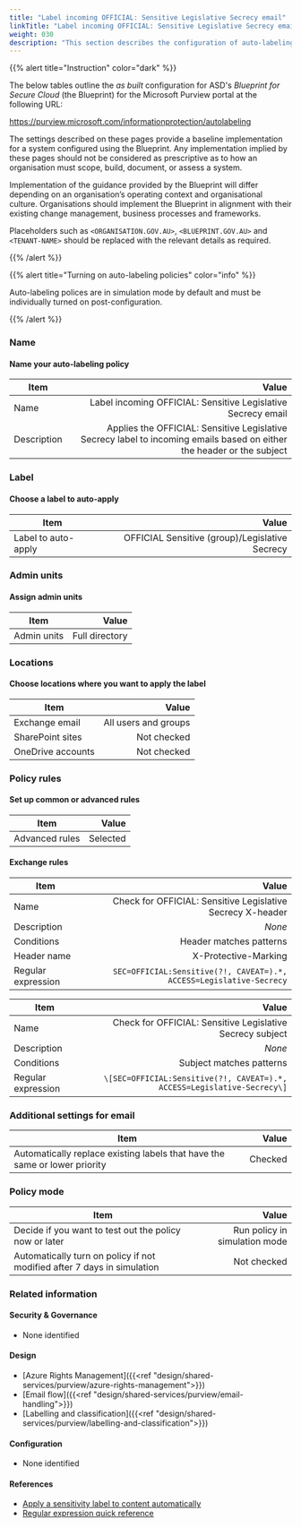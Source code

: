 ```yaml
---
title: "Label incoming OFFICIAL: Sensitive Legislative Secrecy email"
linkTitle: "Label incoming OFFICIAL: Sensitive Legislative Secrecy email"
weight: 030
description: "This section describes the configuration of auto-labeling policies within Microsoft Purview associated with systems built according to guidance in ASD's Blueprint for Secure Cloud."
---
```


{{% alert title="Instruction" color="dark" %}}

The below tables outline the *as built* configuration for ASD's *Blueprint for Secure Cloud* (the Blueprint) for the Microsoft Purview portal at the following URL:

<https://purview.microsoft.com/informationprotection/autolabeling>

The settings described on these pages provide a baseline implementation for a system configured using the Blueprint. Any implementation implied by these pages should not be considered as prescriptive as to how an organisation must scope, build, document, or assess a system.

Implementation of the guidance provided by the Blueprint will differ depending on an organisation’s operating context and organisational culture. Organisations should implement the Blueprint in alignment with their existing change management, business processes and frameworks.

Placeholders such as `<ORGANISATION.GOV.AU>`, `<BLUEPRINT.GOV.AU>` and `<TENANT-NAME>` should be replaced with the relevant details as required.

{{% /alert %}}

{{% alert title="Turning on auto-labeling policies" color="info" %}}

Auto-labeling polices are in simulation mode by default and must be individually turned on post-configuration.

{{% /alert %}}

### Name

#### Name your auto-labeling policy

| Item        |                                                                                                                  Value |
| ----------- | ---------------------------------------------------------------------------------------------------------------------: |
| Name        |                                                           Label incoming OFFICIAL: Sensitive Legislative Secrecy email |
| Description | Applies the OFFICIAL: Sensitive Legislative Secrecy label to incoming emails based on either the header or the subject |

### Label

#### Choose a label to auto-apply

| Item                |                                          Value |
| ------------------- | ---------------------------------------------: |
| Label to auto-apply | OFFICIAL Sensitive (group)/Legislative Secrecy |

### Admin units

#### Assign admin units

| Item        |          Value |
| ----------- | -------------: |
| Admin units | Full directory |

### Locations

#### Choose locations where you want to apply the label

| Item              |                Value |
| ----------------- | -------------------: |
| Exchange email    | All users and groups |
| SharePoint sites  |          Not checked |
| OneDrive accounts |          Not checked |

### Policy rules

#### Set up common or advanced rules

| Item           |    Value |
| -------------- | -------: |
| Advanced rules | Selected |

#### Exchange rules

| Item               |                                                               Value |
| ------------------ | ------------------------------------------------------------------: |
| Name               |          Check for OFFICIAL: Sensitive Legislative Secrecy X-header |
| Description        |                                                              *None* |
| Conditions         |                                             Header matches patterns |
| Header name        |                                                X-Protective-Marking |
| Regular expression | `SEC=OFFICIAL:Sensitive(?!, CAVEAT=).*, ACCESS=Legislative-Secrecy` |

| Item               |                                                                   Value |
| ------------------ | ----------------------------------------------------------------------: |
| Name               |               Check for OFFICIAL: Sensitive Legislative Secrecy subject |
| Description        |                                                                  *None* |
| Conditions         |                                                Subject matches patterns |
| Regular expression | `\[SEC=OFFICIAL:Sensitive(?!, CAVEAT=).*, ACCESS=Legislative-Secrecy\]` |

### Additional settings for email

| Item                                                                       |   Value |
| -------------------------------------------------------------------------- | ------: |
| Automatically replace existing labels that have the same or lower priority | Checked |

### Policy mode

| Item                                                                    |                         Value |
| ----------------------------------------------------------------------- | ----------------------------: |
| Decide if you want to test out the policy now or later                  | Run policy in simulation mode |
| Automatically turn on policy if not modified after 7 days in simulation |                   Not checked |

### Related information

#### Security & Governance

- None identified
  
#### Design

- [Azure Rights Management]({{<ref "design/shared-services/purview/azure-rights-management">}})
- [Email flow]({{<ref "design/shared-services/purview/email-handling">}})
- [Labelling and classification]({{<ref "design/shared-services/purview/labelling-and-classification">}})
  
#### Configuration

- None identified

#### References

- [Apply a sensitivity label to content automatically](https://learn.microsoft.com/en-au/purview/apply-sensitivity-label-automatically)
- [Regular expression quick reference](https://learn.microsoft.com/en-au/dotnet/standard/base-types/regular-expression-language-quick-reference)
